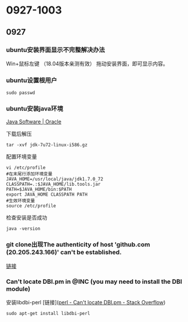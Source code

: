 # 0927-1003

## 0927

### ubuntu安装界面显示不完整解决办法

Win+鼠标左键 （18.04版本亲测有效） 拖动安装界面，即可显示内容。

### ubuntu设置根用户

```shell
sudo passwd
```

### ubuntu安装java环境

[Java Software | Oracle](https://www.oracle.com/java/)

下载后解压

```shell
tar -xvf jdk-7u72-linux-i586.gz
```

配置环境变量

```shell
vi /etc/profile
#在末尾行添加环境变量 
JAVA_HOME=/usr/local/java/jdk1.7.0_72
CLASSPATH=.:$JAVA_HOME/lib.tools.jar
PATH=$JAVA_HOME/bin:$PATH
export JAVA_HOME CLASSPATH PATH
#生效环境变量
source /etc/profile 
```

检查安装是否成功

```shell
java -version
```

### git clone出现The authenticity of host 'github.com (20.205.243.166)' can't be established.

[链接](https://blog.csdn.net/kaimo313/article/details/107307266)

### Can't locate DBI.pm in @INC (you may need to install the DBI module)

安装libdbi-perl [链接]([perl - Can't locate DBI.pm - Stack Overflow](https://stackoverflow.com/questions/20568836/cant-locate-dbi-pm))

```shell
sudo apt-get install libdbi-perl
```

